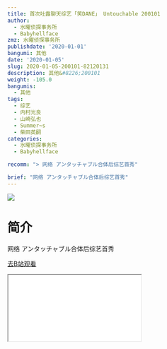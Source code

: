```yaml
---
title: 首次吐露聊天综艺「笑DANE」 Untouchable 200101
author:
  - 水曜侦探事务所
  - Babyhellface
zmz: 水曜侦探事务所
publishdate: '2020-01-01'
bangumi: 其他
date: '2020-01-05'
slug: 2020-01-05-200101-82120131
description: 其他&#8226;200101
weight: -105.0
bangumis:
  - 其他
tags:
  - 综艺
  - 内村光良
  - 山崎弘也
  - Summer~s
  - 柴田英嗣
categories:
  - 水曜侦探事务所
  - Babyhellface

recomm: "> 网络 アンタッチャブル合体后综艺首秀"

brief: "网络 アンタッチャブル合体后综艺首秀"
---
```

![](https://raw.githubusercontent.com/tcgriffith/owaraisite/master/static/tmpimg/1bb7dae58d3a191c8a66156a547cb0bc9f177dfd.jpg.480.jpg)
# 简介  
网络
アンタッチャブル合体后综艺首秀  

[去B站观看](https://www.bilibili.com/video/av82120131/)
<div class ="resp-container"><iframe class="testiframe" src="//player.bilibili.com/player.html?aid=82120131"", scrolling="no", allowfullscreen="true" > </iframe></div> 
